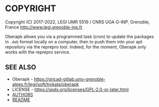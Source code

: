 # COPYRIGHT

Copyright (C) 2017-2022, LEGI UMR 5519 / CNRS UGA G-INP, Grenoble, France
 http://www.legi.grenoble-inp.fr

Oberapk allows you via a programmed task (cron) to update the packages
in `.deb` format locally on a computer,
then to push them into your apt repository via the reprepro tool.
Indeed, for the moment, Oberapk only works with the reprepro service.

## SEE ALSO

 * Oberapk - https://gricad-gitlab.univ-grenoble-alpes.fr/legi/soft/trokata/oberapk
 * LICENSE - https://spdx.org/licenses/GPL-2.0-or-later.html
 * [AUTHORS](AUTHORS.md)
 * [README](README.md)
